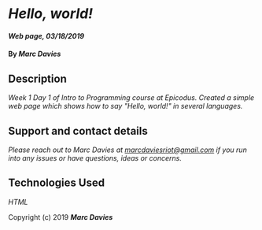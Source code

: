 # _Hello, world!_

#### _Web page, 03/18/2019_

#### By _**Marc Davies**_

## Description

_Week 1 Day 1 of Intro to Programming course at Epicodus. Created a simple web page which shows how to say "Hello, world!" in several languages._

## Support and contact details

_Please reach out to Marc Davies at marcdaviesriot@gmail.com if you run into any issues or have questions, ideas or concerns._

## Technologies Used

_HTML_

Copyright (c) 2019 **_Marc Davies_**
